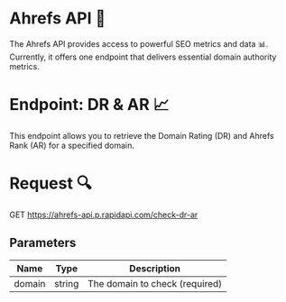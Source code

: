# Ahrefs API 🚀
The Ahrefs API provides access to powerful SEO metrics and data 📊. Currently, it offers one endpoint that delivers essential domain authority metrics.

# Endpoint: DR & AR 📈
This endpoint allows you to retrieve the Domain Rating (DR) and Ahrefs Rank (AR) for a specified domain.

# Request 🔍
GET https://ahrefs-api.p.rapidapi.com/check-dr-ar

## Parameters

|       Name         |Type                          |Description|
|----------------|-------------------------------|-----------------------------|
|    domain      |      string                   |The domain to check (required)    
